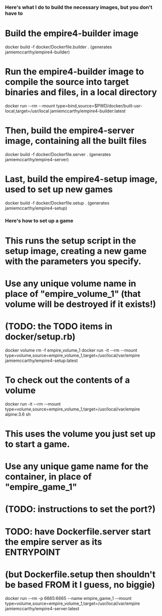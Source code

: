 ### Here's what I do to build the necessary images, but you don't have to

# Build the empire4-builder image
docker build -f docker/Dockerfile.builder .
(generates jamiemccarthy/empire4-builder)

# Run the empire4-builder image to compile the source into target binaries and files, in a local directory
docker run --rm --mount type=bind,source=$PWD/docker/built-usr-local,target=/usr/local jamiemccarthy/empire4-builder:latest

# Then, build the empire4-server image, containing all the built files
docker build -f docker/Dockerfile.server .
(generates jamiemccarthy/empire4-server)

# Last, build the empire4-setup image, used to set up new games
docker build -f docker/Dockerfile.setup .
(generates jamiemccarthy/empire4-setup)

### Here's how to set up a game

# This runs the setup script in the setup image, creating a new game with the parameters you specify.
# Use any unique volume name in place of "empire_volume_1" (that volume will be destroyed if it exists!)
# (TODO: the TODO items in docker/setup.rb)
docker volume rm -f empire_volume_1
docker run -it --rm --mount type=volume,source=empire_volume_1,target=/usr/local/var/empire jamiemccarthy/empire4-setup:latest

# To check out the contents of a volume
docker run -it --rm --mount type=volume,source=empire_volume_1,target=/usr/local/var/empire alpine:3.6 sh

# This uses the volume you just set up to start a game.
# Use any unique game name for the container, in place of "empire_game_1"
# (TODO: instructions to set the port?)
# TODO: have Dockerfile.server start the empire server as its ENTRYPOINT
# (but Dockerfile.setup then shouldn't be based FROM it I guess, no biggie)
docker run --rm -p 6665:6665 --name empire_game_1 --mount type=volume,source=empire_volume_1,target=/usr/local/var/empire jamiemccarthy/empire4-server:latest

